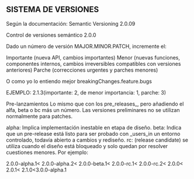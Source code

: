 
## SISTEMA DE VERSIONES

Según la documentación: Semantic Versioning 2.0.09

Control de versiones semántico 2.0.0

Dado un número de versión MAJOR.MINOR.PATCH, incremente el:

Importante (nueva API, cambios importantes)
Menor (nuevas funciones, componentes internos, cambios irreversibles compatibles con versiones anteriores)
Parche (correcciones urgentes y parches menores)

O como yo lo entiendo mejor breakingChanges.feature.bugs

EJEMPLO: 2.1.3(importante: 2, de menor importancia: 1, parche: 3)

Pre-lanzamientos
Lo mismo que con los pre_releases_, pero añadiendo el alfa, beta o bc más un
número. Las versiones preliminares no se utilizan normalmente para patches.

alpha: Implica implementación inestable en etapa de diseño.
beta: Indica que un pre-release está listo para ser probado con _users_in un entorno
controlado, todavía abierto a cambios y rediseño.
rc: (release candidate) se utiliza cuando el diseño está bloqueado y solo quedan por resolver cuestiones menores.
Por ejemplo:

2.0.0-alpha.1< 2.0.0-alpha.2< 2.0.0-beta.1< 2.0.0-rc.1< 2.0.0-rc.2< 2.0.0< 2.0.1< 2.1.0<3.0.0-alpha.1